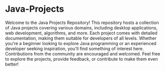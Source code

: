 # Java-Projects
Welcome to the Java Projects Repository! This repository hosts a collection of Java projects covering various domains, including desktop applications, web development, algorithms, and more. Each project comes with detailed documentation, making them suitable for developers of all levels. Whether you're a beginner looking to explore Java programming or an experienced developer seeking inspiration, you'll find something of interest here. Contributions from the community are encouraged and welcomed. Feel free to explore the projects, provide feedback, or contribute to make them even better!

